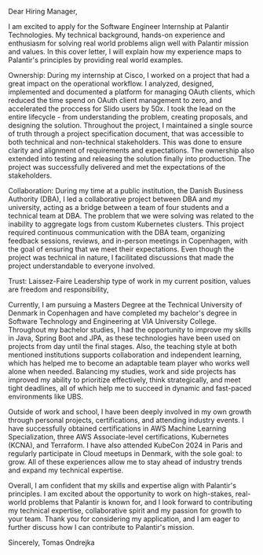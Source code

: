 Dear Hiring Manager,

I am excited to apply for the Software Engineer Internship at Palantir Technologies. My technical background, hands-on experience and enthusiasm for solving real world problems align well with Palantir mission and values. In this cover letter, I will explain how my experience maps to Palantir's principles by providing real world examples.

[//]: # (Impact: During my internship at Cisco, I worked on a project that had a great impact on the operational workflow. I analyzed, designed, implemented and documented a platform for managing OAuth clients, which reduced the time spend on OAuth client management to zero, and accelerated the proccess for Slido users by 50x. The project signifiantly improved the proccess and streamlined the expereince, demonstrating my ability to deliver solutions that make a difference.)

Ownership: During my internship at Cisco, I worked on a project that had a great impact on the operational workflow. I analyzed, designed, implemented and documented a platform for managing OAuth clients, which reduced the time spend on OAuth client management to zero, and accelerated the proccess for Slido users by 50x. I took the lead on the entire lifecycle - from understanding the problem, creating proposals, and designing the solution. Throughout the project, I maintained a single source of truth through a project specification document, that was accessible to both technical and non-technical stakeholders. This was done to ensure clarity and alignment of requirements and expectations. The ownership also extended into testing and releasing the solution finally into production. The project was successfully delivered and met the expectations of the stakeholders.

Collaboration: During my time at a public institution, the Danish Business Authority (DBA), I led a collaborative project between DBA and my university, acting as a bridge between a team of four students and a technical team at DBA. The problem that we were solving was related to the inability to aggregate logs from custom Kubernetes clusters. This project required continuous communication with the DBA team, organizing feedback sessions, reviews, and in-person meetings in Copenhagen, with the goal of ensuring that we meet their expectations. Even though the project was technical in nature, I facilitated discussions that made the project understandable to everyone involved.

Trust: Laissez-Faire Leadership type of work in my current position, values are freedom and responsibility, 

[//]: # (Talk about Go and DBA)
Currently, I am pursuing a Masters Degree at the Technical University of Denmark in Copenhagen and have completed my bachelor's degree in Software Technology and Engineering at VIA University College. Throughout my bachelor studies, I had the opportunity to improve my skills in Java, Spring Boot and JPA, as these technologies have been used on projects from day until the final stages. Also, the teaching style at both mentioned institutions supports collaboration and independent learning, which has helped me to become an adaptable team player who works well alone when needed. Balancing my studies, work and side projects has improved my ability to prioritize effectively, think strategically, and meet tight deadlines, all of which help me to succeed in dynamic and fast-paced environments like UBS.

Outside of work and school, I have been deeply involved in my own growth through personal projects, certifications, and attending industry events. I have successfully obtained certifications in AWS Machine Learning Specialization, three AWS Associate-level certifications, Kubernetes (KCNA), and Terraform. I have also attended KubeCon 2024 in Paris and regularly participate in Cloud meetups in Denmark, with the sole goal: to grow. All of these experiences allow me to stay ahead of industry trends and expand my technical expertise.

Overall, I am confident that my skills and expertise align with Palantir's principles. I am excited about the opportunity to work on high-stakes, real-world problems that Palantir is known for, and I look forward to contributing my technical expertise, collaborative spirit and my passion for growth to your team. Thank you for considering my application, and I am eager to further discuss how I can contribute to Palantir's mission.

Sincerely,
Tomas Ondrejka
